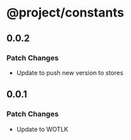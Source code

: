 # @project/constants

## 0.0.2

### Patch Changes

- Update to push new version to stores

## 0.0.1

### Patch Changes

- Update to WOTLK

